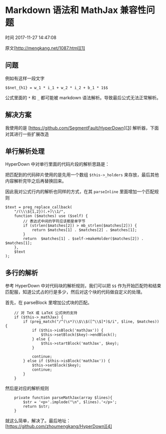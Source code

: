 # Markdown 语法和 MathJax 兼容性问题

 时间 2017-11-27 14:47:08 

原文[http://mengkang.net/1087.html][1]


## 问题

例如有这样一段文字

    $$net_{h1} = w_1 * i_1 + w_2 * i_2 + b_1 * 1$$

公式里面的 `*` 和 `_` 都可能被 markdown 语法解析。导致最后公式无法正常解析。 

## 解决方案

我使用的是 [https://github.com/SegmentFault/HyperDown][3] 解析器，下面对其进行一些扩展改造 

## 单行解析处理

HyperDown 中对单行里面的代码片段的解析思路是：

把匹配到的代码碎片使用的是先用一个数组 `$this->_holders` 来存放，最后其他内容解析完毕之后再替换回来。 

因此我对公式行内的解析也同样的方式，在其 `parseInline` 里面增加一个匹配规则 

    $text = preg_replace_callback(
        "/(\\\${1,2})(.+)\\1/",
        function ($matches) use ($self) {
            // 表达式中间的字符应该都是单字节
            if (strlen($matches[2]) > mb_strlen($matches[2])) {
                return $matches[1] . $matches[2] . $matches[1];
            }
            return  $matches[1] . $self->makeHolder($matches[2]) . $matches[1];
        },
        $text
    );

## 多行的解析

参考 HyperDown 中对代码块的解析规则，我们可以把 `$$` 作为开始匹配符和结束匹配服，知道公式占的行是多少，然后对这个块的代码做自定义的处理。 

首先，在 parseBlock 里增加公式块的匹配。 
```
    // 对 TeX 或 LaTeX 公式块的支持
    if ($this->_mathJax) {
        if (preg_match("/^(\s*)\\$\\$([^\\$]*)$/i", $line, $matches)) {
            if ($this->isBlock('mathJax')) {
                $this->setBlock($key)->endBlock();
            } else {
                $this->startBlock('mathJax', $key);
            }
    
            continue;
        } else if ($this->isBlock('mathJax')) {
            $this->setBlock($key);
            continue;
        }
    }
```
然后是对应的解析规则
```
    private function parseMathJax(array $lines){
        $str = '<p>'.implode("\n", $lines).'</p>';
        return $str;
    }
```
就这么简单，解决了。最后地址： [https://github.com/zhoumengkang/HyperDown][4]


[1]: http://mengkang.net/1087.html

[3]: https://github.com/SegmentFault/HyperDown
[4]: https://github.com/zhoumengkang/HyperDown
